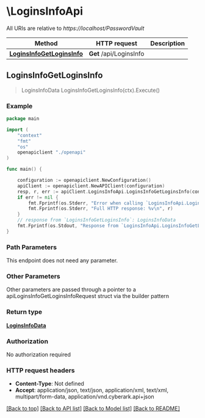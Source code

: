 # \LoginsInfoApi

All URIs are relative to *https://localhost/PasswordVault*

Method | HTTP request | Description
------------- | ------------- | -------------
[**LoginsInfoGetLoginsInfo**](LoginsInfoApi.md#LoginsInfoGetLoginsInfo) | **Get** /api/LoginsInfo | 



## LoginsInfoGetLoginsInfo

> LoginsInfoData LoginsInfoGetLoginsInfo(ctx).Execute()



### Example

```go
package main

import (
    "context"
    "fmt"
    "os"
    openapiclient "./openapi"
)

func main() {

    configuration := openapiclient.NewConfiguration()
    apiClient := openapiclient.NewAPIClient(configuration)
    resp, r, err := apiClient.LoginsInfoApi.LoginsInfoGetLoginsInfo(context.Background()).Execute()
    if err != nil {
        fmt.Fprintf(os.Stderr, "Error when calling `LoginsInfoApi.LoginsInfoGetLoginsInfo``: %v\n", err)
        fmt.Fprintf(os.Stderr, "Full HTTP response: %v\n", r)
    }
    // response from `LoginsInfoGetLoginsInfo`: LoginsInfoData
    fmt.Fprintf(os.Stdout, "Response from `LoginsInfoApi.LoginsInfoGetLoginsInfo`: %v\n", resp)
}
```

### Path Parameters

This endpoint does not need any parameter.

### Other Parameters

Other parameters are passed through a pointer to a apiLoginsInfoGetLoginsInfoRequest struct via the builder pattern


### Return type

[**LoginsInfoData**](LoginsInfoData.md)

### Authorization

No authorization required

### HTTP request headers

- **Content-Type**: Not defined
- **Accept**: application/json, text/json, application/xml, text/xml, multipart/form-data, application/vnd.cyberark.api+json

[[Back to top]](#) [[Back to API list]](../README.md#documentation-for-api-endpoints)
[[Back to Model list]](../README.md#documentation-for-models)
[[Back to README]](../README.md)

